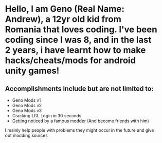 # Hello, I am Geno (Real Name: Andrew), a 12yr old kid from Romania that loves coding. I've been coding since I was 8, and in the last 2 years, i have learnt how to make hacks/cheats/mods for android unity games!
## **Accomplishments include but are not limited to:**
 - Geno Mods v1
 - Geno Mods v2
 - Geno Mods v3
 - Cracking LGL Login in 30 seconds
 - Getting noticed by a famous modder (And become friends with him)

I mainly help people with problems they might occur in the future and give out modding sources
